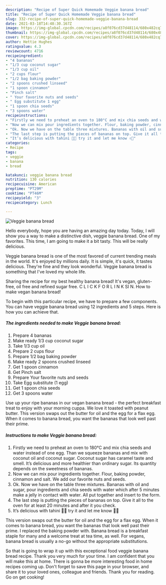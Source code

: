 ```yaml
---
description: "Recipe of Super Quick Homemade Veggie banana bread"
title: "Recipe of Super Quick Homemade Veggie banana bread"
slug: 332-recipe-of-super-quick-homemade-veggie-banana-bread
date: 2021-03-18T14:48:30.167Z
image: https://img-global.cpcdn.com/recipes/a8f076cd37d48114/680x482cq70/veggie-banana-bread-recipe-main-photo.jpg
thumbnail: https://img-global.cpcdn.com/recipes/a8f076cd37d48114/680x482cq70/veggie-banana-bread-recipe-main-photo.jpg
cover: https://img-global.cpcdn.com/recipes/a8f076cd37d48114/680x482cq70/veggie-banana-bread-recipe-main-photo.jpg
author: Hettie Hughes
ratingvalue: 4.3
reviewcount: 4716
recipeingredient:
- "4 bananas"
- "1/3 cup coconut sugar"
- "1/3 cup oil"
- "2 cups flour"
- "1/2 bag baking powder"
- "2 spoons crushed linseed"
- "1 spoon cinnamon"
- "Pinch salt"
- " Your favorite nuts and seeds"
- " Egg substitute 1 egg"
- "1 spoon chia seeds"
- "3 spoons water"
recipeinstructions:
- "Firstly we need to preheat an oven to 180°C and mix chia seeds and water instead of one egg. Than we squeeze bananas and mix with coconut oil and coconut sugar. Coconut sugar has caramel taste and smell. It’s delicious and more healthier than ordinary sugar. Its quantity depends on the sweetness of bananas."
- "Now we can mix pour ingredients together. Flour, baking powder, cinnamon and salt. We add our favorite nuts and seeds."
- "Ok. Now we have on the table three mixtures. Bananas with oil and sugar, pour ingredients and chia seeds with water which after 5 minutes make a jelly in contact with water. All put together and insert to the form."
- "The last step is putting the pieces of bananas on top. Give it all to the oven for at least 20 minutes and after it you check."
- "It’s delicious with tahini 🙈🍌 try it and let me know ✌🏼"
categories:
- Recipe
tags:
- veggie
- banana
- bread

katakunci: veggie banana bread 
nutrition: 130 calories
recipecuisine: American
preptime: "PT29M"
cooktime: "PT46M"
recipeyield: "3"
recipecategory: Lunch

---
```



![Veggie banana bread](https://img-global.cpcdn.com/recipes/a8f076cd37d48114/680x482cq70/veggie-banana-bread-recipe-main-photo.jpg)

Hello everybody, hope you are having an amazing day today. Today, I will show you a way to make a distinctive dish, veggie banana bread. One of my favorites. This time, I am going to make it a bit tasty. This will be really delicious.

Veggie banana bread is one of the most favored of current trending meals in the world. It's enjoyed by millions daily. It is simple, it's quick, it tastes delicious. They're fine and they look wonderful. Veggie banana bread is something that I've loved my whole life.

Sharing the recipe for my best healthy banana bread! It&#39;s vegan, gluten-free, oil free and refined sugar free. C L I C K F O R L I N K SI N. How to make vegan banana bread!


To begin with this particular recipe, we have to prepare a few components. You can have veggie banana bread using 12 ingredients and 5 steps. Here is how you can achieve that.

<!--inarticleads1-->

##### The ingredients needed to make Veggie banana bread:

1. Prepare 4 bananas
1. Make ready 1/3 cup coconut sugar
1. Take 1/3 cup oil
1. Prepare 2 cups flour
1. Prepare 1/2 bag baking powder
1. Make ready 2 spoons crushed linseed
1. Get 1 spoon cinnamon
1. Get Pinch salt
1. Prepare  Your favorite nuts and seeds
1. Take  Egg substitute (1 egg)
1. Get 1 spoon chia seeds
1. Get 3 spoons water


Use up your ripe bananas in our vegan banana bread - the perfect breakfast treat to enjoy with your morning cuppa. We love it toasted with peanut butter. This version swaps out the butter for oil and the egg for a flax egg. When it comes to banana bread, you want the bananas that look well past their prime. 

<!--inarticleads2-->

##### Instructions to make Veggie banana bread:

1. Firstly we need to preheat an oven to 180°C and mix chia seeds and water instead of one egg. Than we squeeze bananas and mix with coconut oil and coconut sugar. Coconut sugar has caramel taste and smell. It’s delicious and more healthier than ordinary sugar. Its quantity depends on the sweetness of bananas.
1. Now we can mix pour ingredients together. Flour, baking powder, cinnamon and salt. We add our favorite nuts and seeds.
1. Ok. Now we have on the table three mixtures. Bananas with oil and sugar, pour ingredients and chia seeds with water which after 5 minutes make a jelly in contact with water. All put together and insert to the form.
1. The last step is putting the pieces of bananas on top. Give it all to the oven for at least 20 minutes and after it you check.
1. It’s delicious with tahini 🙈🍌 try it and let me know ✌🏼


This version swaps out the butter for oil and the egg for a flax egg. When it comes to banana bread, you want the bananas that look well past their prime. I replaced the baking powder with. Banana bread is a breakfast staple for many and a welcome treat at tea time, as well. For vegans, banana bread is usually a no-go without the appropriate substitutions. 

So that is going to wrap it up with this exceptional food veggie banana bread recipe. Thank you very much for your time. I am confident that you will make this at home. There is gonna be more interesting food in home recipes coming up. Don't forget to save this page in your browser, and share it to your loved ones, colleague and friends. Thank you for reading. Go on get cooking!
